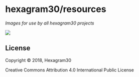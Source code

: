 # hexagram30/resources

*Images for use by all hexagram30 projects*

[![][logo]][logo-large]


## License

Copyright © 2018, Hexagram30

Creative Commons Attribution 4.0 International Public License


<!-- Named page links below: /-->

[logo]: https://raw.githubusercontent.com/hexagram30/resources/master/branding/logo/h30-logo-1-long-with-text-x688.png
[logo-large]: https://raw.githubusercontent.com/hexagram30/resources/master/branding/logo/h30-logo-1-long-with-text-x3440.png
